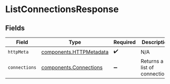 # ListConnectionsResponse


## Fields

| Field                                                              | Type                                                               | Required                                                           | Description                                                        |
| ------------------------------------------------------------------ | ------------------------------------------------------------------ | ------------------------------------------------------------------ | ------------------------------------------------------------------ |
| `httpMeta`                                                         | [components.HTTPMetadata](../../models/components/httpmetadata.md) | :heavy_check_mark:                                                 | N/A                                                                |
| `connections`                                                      | [components.Connections](../../models/components/connections.md)   | :heavy_minus_sign:                                                 | Returns a list of connections.                                     |